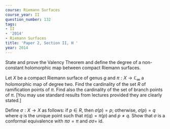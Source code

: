 ```yaml
---
course: Riemann Surfaces
course_year: II
question_number: 132
tags:
- II
- '2014'
- Riemann Surfaces
title: 'Paper 2, Section II, H '
year: 2014
---
```




State and prove the Valency Theorem and define the degree of a non-constant holomorphic map between compact Riemann surfaces.

Let $X$ be a compact Riemann surface of genus $g$ and $\pi: X \rightarrow \mathbb{C}_{\infty}$ a holomorphic map of degree two. Find the cardinality of the set $R$ of ramification points of $\pi$. Find also the cardinality of the set of branch points of $\pi$. [You may use standard results from lectures provided they are clearly stated.]

Define $\sigma: X \rightarrow X$ as follows: if $p \in R$, then $\sigma(p)=p$; otherwise, $\sigma(p)=q$ where $q$ is the unique point such that $\pi(q)=\pi(p)$ and $p \neq q$. Show that $\sigma$ is a conformal equivalence with $\pi \sigma=\pi$ and $\sigma \sigma=$ id.